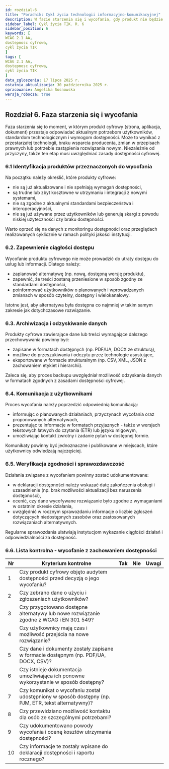 ```yaml
---
id: rozdzial-6
title: "Poradnik: Cykl życia technologii informacyjno-komunikacyjnej"
description: W fazie starzenia się i wycofania, gdy produkt nie będzie już używany (traci uzasadnienie dalszego utrzymania), trzeba zadbać o to, by użytkownicy mieli dostęp do informacji o zakończeniu wsparcia i - jeśli to potrzebne - do archiwalnych treści w formie dostępnej cyfrowo.
sidebar_label: Cykl życia TIK. R. 6
sidebar_position: 6 
keywords: [
WCAG 2.1 AA, 
dostepnosc cyfrowa, 
cykl życia TIK
]
tags: [
WCAG 2.1 AA, 
dostepnosc cyfrowa, 
cykl życia TIK
]
data_zgloszenia: 17 lipca 2025 r.
ostatnia_aktualizacja: 30 października 2025 r.
opracowanie: Angelika Sosnowska
wersja_robocza: true
---
```


## Rozdział 6. Faza starzenia się i wycofania

Faza starzenia się to moment, w którym produkt cyfrowy (strona,
aplikacja, dokument) przestaje odpowiadać aktualnym potrzebom
użytkowników, standardom technologicznym i wymogom dostępności. Może to
wynikać z przestarzałej technologii, braku wsparcia producenta, zmian w
przepisach prawnych lub potrzebie zastąpienia rozwiązania nowym.
Niezależnie od przyczyny, także ten etap musi uwzględniać zasady
dostępności cyfrowej.

### 6.1 Identyfikacja produktów przeznaczonych do wycofania

Na początku należy określić, które produkty cyfrowe:

- nie są już aktualizowane i nie spełniają wymagań dostępności,
- są trudne lub zbyt kosztowne w utrzymaniu i integracji z nowymi systemami,
- nie są zgodne z aktualnymi standardami bezpieczeństwa i interoperacyjności,
- nie są już używane przez użytkowników lub generują skargi z powodu
  niskiej użyteczności czy braku dostępności.

Warto oprzeć się na danych z monitoringu dostępności oraz przeglądach
realizowanych cyklicznie w ramach polityki jakości instytucji.

### 6.2. Zapewnienie ciągłości dostępu

Wycofanie produktu cyfrowego nie może prowadzić do utraty dostępu do
usług lub informacji. Dlatego należy:

- zaplanować alternatywę (np. nową, dostępną wersję produktu),
- zapewnić, że treści zostaną przeniesione w sposób zgodny ze
  standardami dostępności,
- poinformować użytkowników o planowanych i wprowadzanych zmianach w
  sposób czytelny, dostępny i wielokanałowy.

Istotne jest, aby alternatywa była dostępna co najmniej w takim samym
zakresie jak dotychczasowe rozwiązanie.

### 6.3. Archiwizacja i odzyskiwanie danych

Produkty cyfrowe zawierające dane lub treści wymagające dalszego
przechowywania powinny być:

- zapisane w formatach dostępnych (np. PDF/UA, DOCX ze strukturą),
- możliwe do przeszukiwania i odczytu przez technologie asystujące,
- eksportowane w formacie strukturalnym (np. CSV, XML, JSON z
  zachowaniem etykiet i hierarchii).

Zaleca się, aby proces backupu uwzględniał możliwość odzyskania danych
w formatach zgodnych z zasadami dostępności cyfrowej.

### 6.4. Komunikacja z użytkownikami

Proces wycofania należy poprzedzić odpowiednią komunikacją:

- informując o planowanych działaniach, przyczynach wycofania oraz
  proponowanych alternatywach,
- prezentując te informacje w formatach przyjaznych - także w wersjach
  tekstowych łatwych do czytania (ETR) lub języku migowym,
- umożliwiając kontakt zwrotny i zadanie pytań w dostępnej formie.

Komunikaty powinny być jednoznaczne i publikowane w miejscach, które
użytkownicy odwiedzają najczęściej.

###  6.5. Weryfikacja zgodności i sprawozdawczość

Działania związane z wycofaniem powinny zostać udokumentowane:

- w deklaracji dostępności należy wskazać datę zakończenia obsługi i
  uzasadnienie (np. brak możliwości aktualizacji bez naruszenia dostępności),
- ocenić, czy dane wycofywane rozwiązanie było zgodne z wymaganiami w
  ostatnim okresie działania,
- uwzględnić w rocznym sprawozdaniu informacje o liczbie zgłoszeń dotyczących 
  niedostępnych zasobów oraz zastosowanych rozwiązaniach alternatywnych.

Regularne sprawozdania ułatwiają instytucjom wykazanie ciągłości
działań i odpowiedzialności za dostępność.

###  6.6. Lista kontrolna - wycofanie z zachowaniem dostępności

|Nr   | Kryterium kontrolne                           | Tak | Nie |   Uwagi     |
| ---- |  -----------------------|  ----|  ----|  ------|
|  1 |  Czy produkt cyfrowy objęto audytem dostępności przed decyzją o jego wycofaniu?  | | | |
|  2 |  Czy zebrano dane o użyciu i zgłoszeniach użytkowników?  | | | |
|  3 |  Czy przygotowano dostępne alternatywy lub nowe rozwiązanie zgodne z WCAG i EN 301 549?  | | | |
|  4 |  Czy użytkownicy mają czas i możliwość przejścia na nowe rozwiązanie? | | | | 
|  5 |  Czy dane i dokumenty zostały zapisane w formacie dostępnym (np. PDF/UA, DOCX, CSV)?  | | | |
|  6 |  Czy istnieje dokumentacja umożliwiająca ich ponowne wykorzystanie w sposób dostępny?  | | | |
|  7 |  Czy komunikat o wycofaniu został udostępniony w sposób dostępny (np. PJM, ETR, tekst alternatywny)?  | | | |
|  8 |  Czy przewidziano możliwość kontaktu dla osób ze szczególnymi potrzebami? | | | |
|  9 |  Czy udokumentowano powody wycofania i ocenę kosztów utrzymania dostępności?  | | | |
| 10 |  Czy informacje te zostały wpisane do  deklaracji dostępności i raportu rocznego? | | | |
